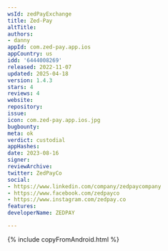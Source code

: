 ```yaml
---
wsId: zedPayExchange
title: Zed-Pay
altTitle: 
authors:
- danny
appId: com.zed-pay.app.ios
appCountry: us
idd: '6444008269'
released: 2022-11-07
updated: 2025-04-18
version: 1.4.3
stars: 4
reviews: 4
website: 
repository: 
issue: 
icon: com.zed-pay.app.ios.jpg
bugbounty: 
meta: ok
verdict: custodial
appHashes: 
date: 2023-08-16
signer: 
reviewArchive: 
twitter: ZedPayCo
social:
- https://www.linkedin.com/company/zedpaycompany
- https://www.facebook.com/zedpayco
- https://www.instagram.com/zedpay.co
features: 
developerName: ZEDPAY

---
```


{% include copyFromAndroid.html %}